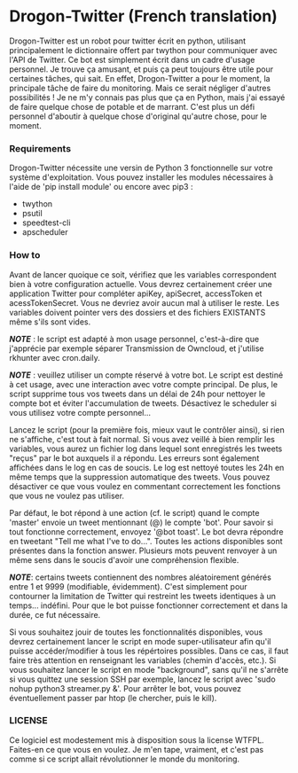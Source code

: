 # Drogon-Twitter (French translation)
Drogon-Twitter est un robot pour twitter écrit en python, utilisant principalement le dictionnaire offert par twython pour communiquer avec l'API de Twitter. Ce bot est simplement écrit dans un cadre d'usage personnel. Je trouve ça amusant, et puis ça peut toujours être utile pour certaines tâches, qui sait. En effet, Drogon-Twitter a pour le moment, la principale tâche de faire du monitoring. Mais ce serait négliger d'autres possibilités ! Je ne m'y connais pas plus que ça en Python, mais j'ai essayé de faire quelque chose de potable et de marrant. C'est plus un défi personnel d'aboutir à quelque chose d'original qu'autre chose, pour le moment.

### Requirements
Drogon-Twitter nécessite une versin de Python 3 fonctionnelle sur votre système d'exploitation. Vous pouvez installer les modules nécessaires à l'aide de 'pip install module' ou encore avec pip3 :
- twython
- psutil
- speedtest-cli
- apscheduler

### How to
Avant de lancer quoique ce soit, vérifiez que les variables correspondent bien à votre configuration actuelle. Vous devrez certainement créer une application Twitter pour compléter apiKey, apiSecret, accessToken et acessTokenSecret. Vous ne devriez avoir aucun mal à utiliser le reste. Les variables doivent pointer vers des dossiers et des fichiers EXISTANTS même s'ils sont vides.

___NOTE___ : le script est adapté à mon usage personnel, c'est-à-dire que j'apprécie par exemple séparer Transmission de Owncloud, et j'utilise rkhunter avec cron.daily.

___NOTE___ : veuillez utiliser un compte réservé à votre bot. Le script est destiné à cet usage, avec une interaction avec votre compte principal. De plus, le script supprime tous vos tweets dans un délai de 24h pour nettoyer le compte bot et éviter l'accumulation de tweets. Désactivez le scheduler si vous utilisez votre compte personnel...

Lancez le script (pour la première fois, mieux vaut le contrôler ainsi), si rien ne s'affiche, c'est tout à fait normal. Si vous avez veillé à bien remplir les variables, vous aurez un fichier log dans lequel sont enregistrés les tweets "reçus" par le bot auxquels il a répondu. Les erreurs sont également affichées dans le log en cas de soucis. Le log est nettoyé toutes les 24h en même temps que la suppression automatique des tweets. Vous pouvez désactiver ce que vous voulez en commentant correctement les fonctions que vous ne voulez pas utiliser.

Par défaut, le bot répond à une action (cf. le script) quand le compte 'master' envoie un tweet mentionnant (@) le compte 'bot'. Pour savoir si tout fonctionne correctement, envoyez '@bot toast'. Le bot devra répondre en tweetant "Tell me what I've to do...". Toutes les actions disponibles sont présentes dans la fonction answer. Plusieurs mots peuvent renvoyer à un même sens dans le soucis d'avoir une compréhension flexible.

___NOTE___: certains tweets contiennent des nombres aléatoirement générés entre 1 et 9999 (modifiable, évidemment). C'est simplement pour contourner la limitation de Twitter qui restreint les tweets identiques à un temps... indéfini. Pour que le bot puisse fonctionner correctement et dans la durée, ce fut nécessaire.

Si vous souhaitez jouir de toutes les fonctionnalités disponibles, vous devrez certainement lancer le script en mode super-utilisateur afin qu'il puisse accéder/modifier à tous les répértoires possibles. Dans ce cas, il faut faire très attention en renseignant les variables (chemin d'accès, etc.). Si vous souhaitez lancer le script en mode "background", sans qu'il ne s'arrête si vous quittez une session SSH par exemple, lancez le script avec 'sudo nohup python3 streamer.py &'. Pour arrêter le bot, vous pouvez éventuellement passer par htop (le chercher, puis le kill).

### LICENSE
Ce logiciel est modestement mis à disposition sous la license WTFPL. Faites-en ce que vous en voulez. Je m'en tape, vraiment, et c'est pas comme si ce script allait révolutionner le monde du monitoring.
